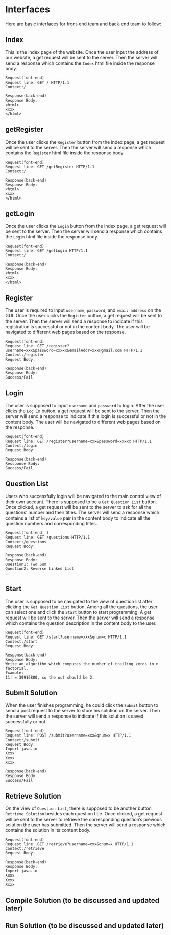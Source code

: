 # Interfaces  
Here are basic interfaces for front-end team and back-end team to follow:

## Index
This is the index page of the website. Once the user input the address of our website, a get request will be sent to the server. Then the server will send a response which contains the ```Index``` html file inside the response body.
```
Request(font-end)  
Request line: GET / HTTP/1.1 
Context:/   

Response(back-end)
Response Body:
<html>
xxxx
</html>
```

## getRegister
Once the user clicks the ```Register``` button from the index page, a get request will be sent to the server. Then the server will send a response which contains the ```Register``` html file inside the response body.
```
Request(font-end)  
Request line: GET /getRegister HTTP/1.1 
Context:/   

Response(back-end)
Response Body:
<html>
xxxx
</html>
```

## getLogin
Once the user clicks the ```Login``` button from the index page, a get request will be sent to the server. Then the server will send a response which contains the ```Login``` html file inside the response body.
```
Request(font-end)  
Request line: GET /getLogin HTTP/1.1 
Context:/   

Response(back-end)
Response Body:
<html>
xxxx
</html>
```

## Register
The user is required to input ```username```, ```password```, and ```email address``` on the GUI. Once the user clicks the ```Register``` button, a get request will be sent to the server. Then the server will send a response to indicate if this registration is successful or not in the content body. The user will be navigated to different web pages based on the response.
```
Request(font-end)  
Request line: GET /register?username=xxx&password=xxxxx&emailAddr=xxx@gmail.com HTTP/1.1  
Context:/register  
Request Body:    

Response(back-end)
Response Body:
Success/Fail
```

## Login
The user is supposed to input ```username``` and ```password``` to login. After the user clicks the ```Log In``` button, a get request will be sent to the server. Then the server will send a response to indicate if this login is successful or not in the content body. The user will be navigated to different web pages based on the response.
```
Request(font-end)  
Request line: GET /register?username=xxx&password=xxxxx HTTP/1.1  
Context:/login  
Request Body:   

Response(back-end)  
Ressponse Body:  
Success/Fail  
```

## Question List
Users who successfully login will be navigated to the main control view of their own account. There is supposed to be a ```Get Question List``` button. Once clicked, a get request will be sent to the server to ask for all the questions’ number and their titles. The server will send a response which contains a list of ```key/value``` pair in the content body to indicate all the question numbers and corresponding titles.
```
Request(font-end  )
Request line: GET /questions HTTP/1.1
Context:/questions  
Request Body:  

Response(back-end)  
Response Body:  
Question1: Two Sum  
Question2: Reverse Linked List   
…  
```

## Start
The user is supposed to be navigated to the view of question list after clicking the ```Get Question List``` button. Among all the questions, the user can select one and click the ```Start``` button to start programming. A get request will be sent to the server. Then the server will send a response which contains the question description in the content body to the user.
```
Request(font-end)  
Request line: GET /start?username=xxx&qnum=x HTTP/1.1 
Context:/start  
Request Body:    

Response(back-end)  
Response Body:  
Write an algorithm which computes the number of trailing zeros in n factorial.  
Example:
11! = 39916800, so the out should be 2.
```

## Submit Solution
When the user finishes programming, he could click the ```Submit``` button to send a post request to the server to store his solution on the server. Then the server will send a response to indicate if this solution is saved successfully or not.
```
Request(font-end)  
Request line: POST /submit?username=xxx&qnum=x HTTP/1.1
Context:/submit  
Request Body:     
Import java.io  
Xxxx  
Xxxx  
Xxxx  

Response(back-end)  
Response Body:  
Success/Fail  
```

## Retrieve Solution
On the view of ```Question List```, there is supposed to be another button ```Retrieve Solution``` besides each question title. Once clicked, a get request will be sent to the server to retrieve the corresponding question’s previous solution the user has submitted. Then the server will send a response which contains the solution in its content body.
```
Request(font-end)  
Request line: GET /retrieve?username=xxx&qnum=x HTTP/1.1  
Context:/retrieve  
Request Body:   

Response(back-end)  
Response Body:  
Import java.io  
Xxxx  
Xxxx  
Xxxx  
```

## Compile Solution (to be discussed and updated later)
## Run Solution (to be discussed and updated later)
